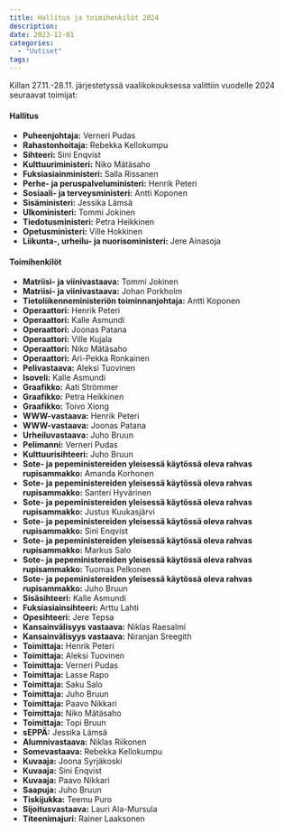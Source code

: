 ```yaml
---
title: Hallitus ja toimihenkilöt 2024
description: 
date: 2023-12-01
categories:
  - "Uutiset"
tags:
---
```


Killan 27.11.-28.11. järjestetyssä vaalikokouksessa valittiin vuodelle 2024 seuraavat toimijat:

#### Hallitus
- **Puheenjohtaja:**	Verneri Pudas
- **Rahastonhoitaja:**	Rebekka Kellokumpu
- **Sihteeri:**  Sini Enqvist
- **Kulttuuriministeri:**  Niko Mätäsaho
- **Fuksiasiainministeri:**  Salla Rissanen
- **Perhe- ja peruspalveluministeri:**	Henrik Peteri
- **Sosiaali- ja terveysministeri:**	Antti Koponen
- **Sisäministeri:**	Jessika Lämsä
- **Ulkoministeri:**	Tommi Jokinen
- **Tiedotusministeri:**  Petra Heikkinen
- **Opetusministeri:**  Ville Hokkinen
- **Liikunta-, urheilu- ja nuorisoministeri:** Jere Ainasoja



#### Toimihenkilöt
- **Matriisi- ja viinivastaava:**  Tommi Jokinen
- **Matriisi- ja viinivastaava:**  Johan Porkholm
- **Tietoliikenneministeriön toiminnanjohtaja:** Antti Koponen
- **Operaattori:**	Henrik Peteri
- **Operaattori:**	Kalle Asmundi
- **Operaattori:**	Joonas Patana
- **Operaattori:**	Ville Kujala
- **Operaattori:**	Niko Mätäsaho
- **Operaattori:**	Ari-Pekka Ronkainen
- **Pelivastaava:** Aleksi Tuovinen
- **Isoveli:**  Kalle Asmundi
- **Graafikko:**  Aati Strömmer
- **Graafikko:**  Petra Heikkinen
- **Graafikko:**  Toivo Xiong
- **WWW-vastaava:** Henrik Peteri
- **WWW-vastaava:** Joonas Patana
- **Urheiluvastaava:**  Juho Bruun
- **Pelimanni:**  Verneri Pudas
- **Kulttuurisihteeri:**  Juho Bruun
- **Sote- ja pepeministereiden yleisessä käytössä oleva rahvas rupisammakko:**  Amanda Korhonen
- **Sote- ja pepeministereiden yleisessä käytössä oleva rahvas rupisammakko:**  Santeri Hyvärinen
- **Sote- ja pepeministereiden yleisessä käytössä oleva rahvas rupisammakko:**  Justus Kuukasjärvi
- **Sote- ja pepeministereiden yleisessä käytössä oleva rahvas rupisammakko:**  Sini Enqvist
- **Sote- ja pepeministereiden yleisessä käytössä oleva rahvas rupisammakko:**  Markus Salo
- **Sote- ja pepeministereiden yleisessä käytössä oleva rahvas rupisammakko:**  Tuomas Pelkonen
- **Sote- ja pepeministereiden yleisessä käytössä oleva rahvas rupisammakko:**  Juho Bruun
- **Sisäsihteeri:**  Kalle Asmundi
- **Fuksiasiainsihteeri:**  Arttu Lahti
- **Opesihteeri:**  Jere Tepsa
- **Kansainvälisyys vastaava:**  Niklas Raesalmi
- **Kansainvälisyys vastaava:**  Niranjan Sreegith
- **Toimittaja:**  Henrik Peteri
- **Toimittaja:**  Aleksi Tuovinen
- **Toimittaja:**  Verneri Pudas
- **Toimittaja:**  Lasse Rapo
- **Toimittaja:**  Saku Salo
- **Toimittaja:**  Juho Bruun
- **Toimittaja:**  Paavo Nikkari
- **Toimittaja:**  Niko Mätäsaho
- **Toimittaja:**  Topi Bruun
- **sEPPÄ:** Jessika Lämsä
- **Alumnivastaava:**  Niklas Riikonen
- **Somevastaava:**  Rebekka Kellokumpu
- **Kuvaaja:**  Joona Syrjäkoski
- **Kuvaaja:**  Sini Enqvist
- **Kuvaaja:**  Paavo Nikkari
- **Saapuja:**  Juho Bruun
- **Tiskijukka:**  Teemu Puro
- **Sijoitusvastaava:**  Lauri Ala-Mursula
- **Titeenimajuri:**  Rainer Laaksonen
